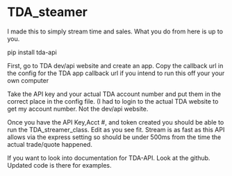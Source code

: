 # TDA_steamer

I made this to simply stream time and sales. What you do from here is up to you. 

pip install tda-api

First, go to TDA dev/api website and create an app. Copy the callback url in the config for the TDA app callback url if you intend to run this off your your own computer

Take the API key and your actual TDA account number and put them in the correct place in the config file. 
(I had to login to the actual TDA website to get my account number. Not the dev/api website.

Once you have the API Key,Acct #, and token created you should be able to run the TDA_streamer_class. Edit as you see fit.
Stream is as fast as this API allows via the express setting so should be under 500ms from the time the actual trade/quote happened.

If you want to look into documentation for TDA-API. Look at the github. Updated code is there for examples.

